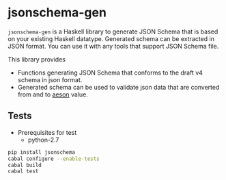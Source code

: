 jsonschema-gen
=====

`jsonschema-gen` is a Haskell library to generate JSON Schema that is based on your existing Haskell datatype.
Generated schema can be extracted in JSON format. You can use it with any tools that support JSON Schema file.

This library provides

* Functions generating JSON Schema that conforms to the draft v4 schema in json format.
* Generated schema can be used to validate json data that are converted from and to
  [aeson](http://hackage.haskell.org/package/aeson) value.

Tests
-----

* Prerequisites for test
    * python-2.7

```bash
pip install jsonschema
cabal configure --enable-tests
cabal build
cabal test
```

